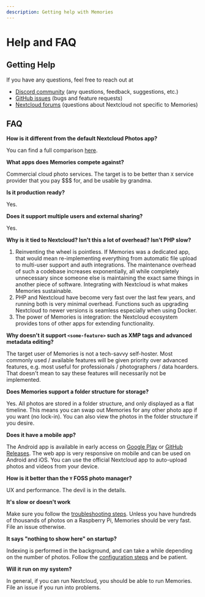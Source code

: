```yaml
---
description: Getting help with Memories
---
```


# Help and FAQ

## Getting Help

If you have any questions, feel free to reach out at

- [Discord community](https://discord.gg/7Dr9f9vNjJ) (any questions, feedback, suggestions, etc.)
- [GitHub issues](https://github.com/pulsejet/memories/issues) (bugs and feature requests)
- [Nextcloud forums](https://help.nextcloud.com/) (questions about Nextcloud not specific to Memories)

## FAQ

**How is it different from the default Nextcloud Photos app?**

You can find a full comparison [here](../memories-vs-photos).

**What apps does Memories compete against?**

Commercial cloud photo services. The target is to be better than `X` service provider that you pay $$$ for, and be usable by grandma.

**Is it production ready?**

Yes.

**Does it support multiple users and external sharing?**

Yes.

**Why is it tied to Nextcloud? Isn't this a lot of overhead? Isn't PHP slow?**

1.  Reinventing the wheel is pointless. If Memories was a dedicated app, that would mean re-implementing everything from automatic file upload to multi-user support and auth integrations. The maintenance overhead of such a codebase increases exponentially, all while completely unnecessary since someone else is maintaining the exact same things in another piece of software. Integrating with Nextcloud is what makes Memories sustainable.
1.  PHP and Nextcloud have become very fast over the last few years, and running both is very minimal overhead. Functions such as upgrading Nextcloud
    to newer versions is seamless especially when using Docker.
1.  The power of Memories is integration: the Nextcloud ecosystem provides tons of other apps for extending functionality.

**Why doesn't it support `<some-feature>` such as XMP tags and advanced metadata editing?**

The target user of Memories is not a tech-savvy self-hoster. Most commonly used / available features will be given priority over advanced features, e.g. most useful for professionals / photographers / data hoarders. That doesn't mean to say these features will necessarily not be implemented.

**Does Memories support a folder structure for storage?**

Yes. All photos are stored in a folder structure, and only displayed as a flat timeline. This means you can swap out Memories for any other photo app if you want (no lock-in). You can also view the photos in the folder structure if you desire.

**Does it have a mobile app?**

The Android app is available in early access on [Google Play](https://play.google.com/store/apps/details?id=gallery.memories) or [GitHub Releases](https://github.com/pulsejet/memories/releases?q=android). The web app is very responsive on mobile and can be used on Android and iOS. You can use the official Nextcloud app to auto-upload photos and videos from your device.

**How is it better than the `Y` FOSS photo manager?**

UX and performance. The devil is in the details.

**It's slow or doesn't work**

Make sure you follow the [troubleshooting steps](../troubleshooting/#performance). Unless you have hundreds of thousands of photos on a Raspberry Pi, Memories should be very fast. File an issue otherwise.

**It says "nothing to show here" on startup?**

Indexing is performed in the background, and can take a while depending on the number of photos. Follow
the [configuration steps](../config) and be patient.

**Will it run on my system?**

In general, if you can run Nextcloud, you should be able to run Memories. File an issue if you run into problems.

